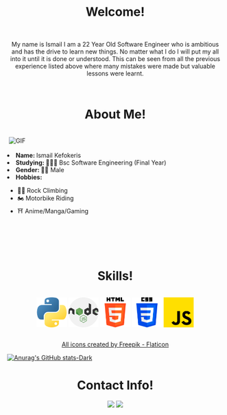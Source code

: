 <h1 align="center">Welcome!</h1>
<br>
<p align="center"> My name is Ismail I am a 22 Year Old Software Engineer who is ambitious and has the drive to learn new things. 
    No matter what I do I will put my all into it until it is done or understood. This can be seen from all
    the previous experience listed above where many mistakes were made but valuable lessons were learnt.
</p>
<br>

<h1 align="center">About Me!</h1>
<br>
<img hight="400" width="500" alt="GIF" align="right" src="https://media.tenor.com/N6rzukuA1FAAAAAC/anime.gif">
<br>
<br>
<div>
    <li><b>Name: </b> Ismail Kefokeris</li>
    <li><b>Studying: </b> 👨🏻‍💻 Bsc Software Engineering (Final Year)</li>
    <li><b>Gender: </b> 🥷🏿 Male </li>
    <li><b>Hobbies: </b></li>
    <ul>
        <li>🧗‍♂️  Rock Climbing</li>
        <li>🏍️  Motorbike Riding</li>
        <li>⛩️  Anime/Manga/Gaming</li>
    </ul>
</div>
<br>
<br>
<br>
<br>
<h1 align="center">Skills!</h1>

<div style="display:flex; justify-content: space-evenly; ">
    <p align="center">
        <img src="python.png" alt="python" width="70" hight="70">
        <img src="nodejs.png" alt="nodejs" width="70" hight="70">
        <img src="html-5.png" alt="html5" width="70" hight="70">
        <img src="css-3.png" alt="CSS" width="70" hight="70">
        <img src="js.png" alt="JavaScript" width="70" hight="70">
    </p>
</div>

<p align="center"><a href="https://www.flaticon.com/free-icons/javascript" title="javascript icons">All icons created by Freepik - Flaticon</a></p>

[![Anurag's GitHub stats-Dark](https://github-readme-stats.vercel.app/api?username=ismailkefokeris&show_icons=true&theme=dark#gh-dark-mode-only)](https://github.com/anuraghazra/github-readme-stats#gh-dark-mode-only)

<h1 align="center">Contact Info!</h1>
<div>
    <p align="center"><a href="https://twitter.com/ishyy6" target="_blank"><img src="https://img.shields.io/badge/IsmailKefokeris%20-%231DA1F2.svg?&style=for-the-badge&logo=Twitter&logoColor=white"/></a>
    <a href="https://www.linkedin.com/in/ismailkefokeris/" target="_blank"><img src="https://img.shields.io/badge/IsmailKefokeris%20-%231DA1F2.svg?&style=for-the-badge&logo=LinkedIn&logoColor=white"/></a>
    </p>

</div>
